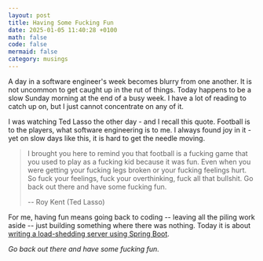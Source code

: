 ```yaml
---
layout: post
title: Having Some Fucking Fun
date: 2025-01-05 11:40:28 +0100
math: false
code: false
mermaid: false
category: musings
---
```

A day in a software engineer's week becomes blurry from one another. It is not uncommon to get caught up in the rut of things. Today happens to be a slow Sunday morning at the end of a busy week. I have a lot of reading to catch up on, but I just cannot concentrate on any of it.

I was watching Ted Lasso the other day - and I recall this quote. Football is to the players, what software engineering is to me. I always found joy in it - yet on slow days like this, it is hard to get the needle moving.

> I brought you here to remind you that football is a fucking game that you used to play as a fucking kid because it was fun. Even when you were getting your fucking legs broken or your fucking feelings hurt. So fuck your feelings, fuck your overthinking, fuck all that bullshit. Go back out there and have some fucking fun.
> 
> -- Roy Kent (Ted Lasso)

For me, having fun means going back to coding -- leaving all the piling work aside -- just building something where there was nothing. Today it is about [writing a load-shedding server using Spring Boot](https://github.com/mourjo/monster-scale-2025).

_Go back out there and have some fucking fun._